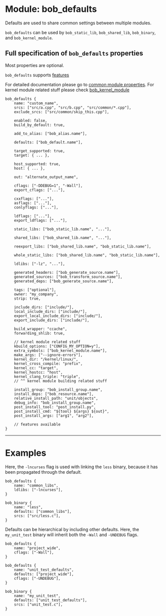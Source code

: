 Module: bob_defaults
====================

Defaults are used to share common settings between multiple modules.

`bob_defaults` can be used by `bob_static_lib`, `bob_shared_lib`, `bob_binary`,
and `bob_kernel_module`.

## Full specification of `bob_defaults` properties
Most properties are optional.

`bob_defaults` supports [features](../features.md)

For detailed documentation please go to [common module properties](docs/bp/module/common_module_properties.md).
For kernel module related stuff please check [bob_kernel_module](bob_kernel_module.md)

```bp
bob_defaults {
    name: "custom_name",
    srcs: ["src/a.cpp", "src/b.cpp", "src/common/*.cpp"],
    exclude_srcs: ["src/common/skip_this.cpp"],

    enabled: false,
    build_by_default: true,

    add_to_alias: ["bob_alias.name"],

    defaults: ["bob_default.name"],

    target_supported: true,
    target: { ... },

    host_supported: true,
    host: { ... },

    out: "alternate_output_name",

    cflags: ["-DDEBUG=1", "-Wall"],
    export_cflags: ["..."],

    cxxflags: ["..."],
    asflags: ["..."],
    conlyflags: ["..."],

    ldflags: ["..."],
    export_ldflags: ["..."],

    static_libs: ["bob_static_lib.name", "..."],

    shared_libs: ["bob_shared_lib.name", "..."],

    reexport_libs: ["bob_shared_lib.name", "bob_static_lib.name"],

    whole_static_libs: ["bob_shared_lib.name", "bob_static_lib.name"],

    ldlibs: ["-lz", "..."],

    generated_headers: ["bob_generate_source.name"],
    generated_sources: ["bob_transform_source.name"],
    generated_deps: ["bob_generate_source.name"],

    tags: ["optional"],
    owner: "my_company",
    strip: true,

    include_dirs: ["include/"],
    local_include_dirs: ["include/"],
    export_local_include_dirs: ["include/"],
    export_include_dirs: ["include/"],

    build_wrapper: "ccache",
    forwarding_shlib: true,

    // kernel module related stuff
    kbuild_options: ["CONFIG_MY_OPTION=y"],
    extra_symbols: ["bob_kernel_module.name"],
    make_args: ["--ignore-errors"],
    kernel_dir: "/kernel/linux/",
    kernel_cross_compile: "prefix",
    kernel_cc: "target",
    kernel_hostcc: "host",
    kernel_clang_triple: "triple",
    // ^^ kernel module building related stuff

    install_group: "bob_install_group.name",
    install_deps: ["bob_resource.name"],
    relative_install_path: "unit/objects",
    debug_info: "bob_install_group.name",
    post_install_tool: "post_install.py",
    post_install_cmd: "${tool} ${args} ${out}",
    post_install_args: ["arg1", "arg2"],

    // features available
}
```

----
# Examples

Here, the `-lncurses` flag is used with linking the `less` binary,
because it has been propagated through the default.

```bp
bob_defaults {
    name: "common_libs",
    ldlibs: ["-lncurses"],
}

bob_binary {
    name: "less",
    defaults: ["common_libs"],
    srcs: ["src/less.c"],
}
```

Defaults can be hierarchical by including other defaults. Here, the
`my_unit_test` binary will inherit both the `-Wall` and `-UNDEBUG` flags.

```bp
bob_defaults {
    name: "project_wide",
    cflags: ["-Wall"],
}

bob_defaults {
    name: "unit_test_defaults",
    defaults: ["project_wide"],
    cflags: ["-UNDEBUG"],
}

bob_binary {
    name: "my_unit_test",
    defaults: ["unit_test_defaults"],
    srcs: ["unit_test.c"],
}
```
